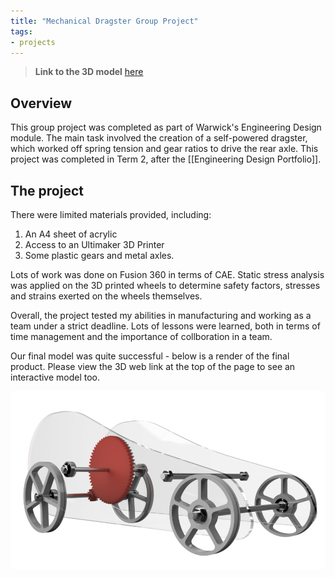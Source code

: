 ```yaml
---
title: "Mechanical Dragster Group Project"
tags:
- projects
---
```


>**Link to the 3D model** [here](https://warwick913.autodesk360.com/g/shares/SH35dfcQT936092f0e434e669fb6caf7e155)

## Overview

This group project was completed as part of Warwick's Engineering Design module. The main task involved the creation of a self-powered dragster, which worked off spring tension and gear ratios to drive the rear axle. This project was completed in Term 2, after the [[Engineering Design Portfolio]].

## The project

There were limited materials provided, including:

1. An A4 sheet of acrylic
2. Access to an Ultimaker 3D Printer
3. Some plastic gears and metal axles.

Lots of work was done on Fusion 360 in terms of CAE. Static stress analysis was applied on the 3D printed wheels to determine safety factors, stresses and strains exerted on the wheels themselves.

Overall, the project tested my abilities in manufacturing and working as a team under a strict deadline. Lots of lessons were learned, both in terms of time management and the importance of collboration in a team.

Our final model was quite successful - below is a render of the final product. Please view the 3D web link at the top of the page to see an interactive model too.


![Image of dragster](/emil/images/dragster.png)